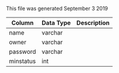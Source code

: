 This file was generated September 3 2019

| Column    | Data Type | Description |
| --------- | --------- | ----------- |
| name      | varchar   |             |
| owner     | varchar   |             |
| password  | varchar   |             |
| minstatus | int       |             |